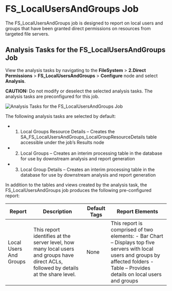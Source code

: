 # FS_LocalUsersAndGroups Job

The FS_LocalUsersAndGroups job is designed to report on local users and groups that have been
granted direct permissions on resources from targeted file servers.

## Analysis Tasks for the FS_LocalUsersAndGroups Job

View the analysis tasks by navigating to the **FileSystem** > **2.Direct Permissions** >
**FS_LocalUsersAndGroups** > **Configure** node and select **Analysis**.

**CAUTION:** Do not modify or deselect the selected analysis tasks. The analysis tasks are
preconfigured for this job.

![Analysis Tasks for the FS_LocalUsersAndGroups Job](/img/product_docs/accessanalyzer/12.0/solutions/filesystem/directpermissions/localusersandgroupsanalysis.webp)

The following analysis tasks are selected by default:

-   1. Local Groups Resource Details – Creates the
       SA_FS_LocalUsersAndGroups_LocalGroupResourceDetails table accessible under the job’s Results
       node
-   2. Local Groups – Creates an interim processing table in the database for use by downstream
       analysis and report generation
-   3. Local Group Details – Creates an interim processing table in the database for use by
       downstream analysis and report generation

In addition to the tables and views created by the analysis task, the FS_LocalUsersAndGroups job
produces the following pre-configured report:

| Report                 | Description                                                                                                                           | Default Tags | Report Elements                                                                                                                                                                        |
| ---------------------- | ------------------------------------------------------------------------------------------------------------------------------------- | ------------ | -------------------------------------------------------------------------------------------------------------------------------------------------------------------------------------- |
| Local Users And Groups | This report identifies at the server level, how many local users and groups have direct ACLs, followed by details at the share level. | None         | This report is comprised of two elements: - Bar Chart – Displays top five servers with local users and groups by affected folders - Table – Provides details on local users and groups |
